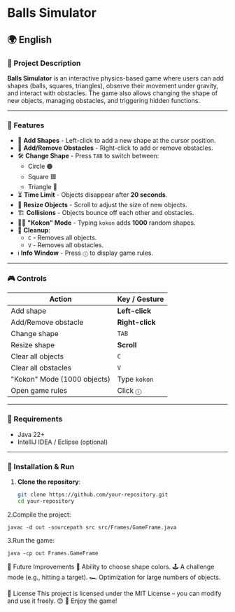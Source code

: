 # Balls Simulator

## 🌍 English  

### 📝 Project Description  
**Balls Simulator** is an interactive physics-based game where users can add shapes (balls, squares, triangles), observe their movement under gravity, and interact with obstacles. The game also allows changing the shape of new objects, managing obstacles, and triggering hidden functions.  

---

### 📜 Features  
- 🔵 **Add Shapes** - Left-click to add a new shape at the cursor position.  
- 🚧 **Add/Remove Obstacles** - Right-click to add or remove obstacles.  
- 🛠 **Change Shape** - Press `TAB` to switch between:  
  - Circle 🟠  
  - Square 🟥  
  - Triangle 🔺  
- ⏳ **Time Limit** - Objects disappear after **20 seconds**.  
- 🎡 **Resize Objects** - Scroll to adjust the size of new objects.  
- 🏗 **Collisions** - Objects bounce off each other and obstacles.  
- 🏴‍☠️ **"Kokon" Mode** - Typing `kokon` adds **1000** random shapes.  
- 🧹 **Cleanup**:  
  - `C` - Removes all objects.  
  - `V` - Removes all obstacles.  
- ℹ **Info Window** - Press `ⓘ` to display game rules.  

---

### 🎮 Controls  
| Action                          | Key / Gesture                     |  
|----------------------------------|-----------------------------------|  
| Add shape                        | **Left-click**                    |  
| Add/Remove obstacle              | **Right-click**                   |  
| Change shape                     | `TAB`                              |  
| Resize shape                     | **Scroll**                        |  
| Clear all objects                | `C`                                |  
| Clear all obstacles              | `V`                                |  
| "Kokon" Mode (1000 objects)      | Type `kokon`                      |  
| Open game rules                  | Click `ⓘ`                         |  

---

### 🔧 Requirements  
- Java 22+  
- IntelliJ IDEA / Eclipse (optional)  

---

### 🔨 Installation & Run  
1. **Clone the repository**:  
   ```sh
   git clone https://github.com/your-repository.git  
   cd your-repository
   ```
2.Compile the project:
```
javac -d out -sourcepath src src/Frames/GameFrame.java  
```
3.Run the game:
```
java -cp out Frames.GameFrame  
```
📌 Future Improvements
🎨 Ability to choose shape colors.
🕹 A challenge mode (e.g., hitting a target).
🏎 Optimization for large numbers of objects.


📜 License
This project is licensed under the MIT License – you can modify and use it freely. 😊
🎉 Enjoy the game!

